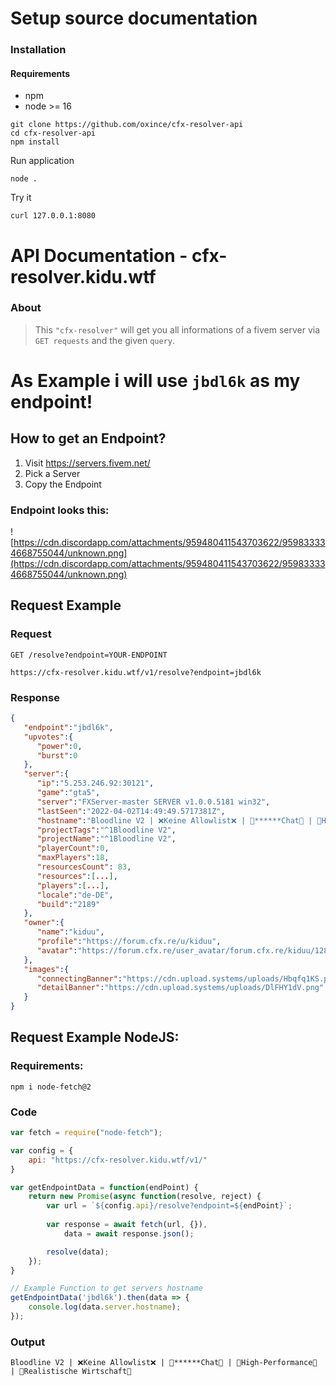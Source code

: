 # Setup source documentation
### Installation
#### Requirements

- npm
- node >= 16

```
git clone https://github.com/oxince/cfx-resolver-api
cd cfx-resolver-api
npm install
```

Run application

```
node .
```

Try it

```
curl 127.0.0.1:8080
```

# API Documentation - cfx-resolver.kidu.wtf
### About
> This `"cfx-resolver"` will get you all informations of a fivem server via `GET requests` and the given `query`.

# As Example i will use `jbdl6k` as my endpoint!

## How to get an Endpoint?
1. Visit https://servers.fivem.net/
2. Pick a Server
3. Copy the Endpoint
### Endpoint looks this:
![https://cdn.discordapp.com/attachments/959480411543703622/959833334668755044/unknown.png](https://cdn.discordapp.com/attachments/959480411543703622/959833334668755044/unknown.png)

## Request Example
### Request
`GET /resolve?endpoint=YOUR-ENDPOINT`
```
https://cfx-resolver.kidu.wtf/v1/resolve?endpoint=jbdl6k
```

### Response
```json
{
   "endpoint":"jbdl6k",
   "upvotes":{
      "power":0,
      "burst":0
   },
   "server":{
      "ip":"5.253.246.92:30121",
      "game":"gta5",
      "server":"FXServer-master SERVER v1.0.0.5181 win32",
      "lastSeen":"2022-04-02T14:49:49.5717381Z",
      "hostname":"Bloodline V2 | ❌Keine Allowlist❌ | 🎤******Chat🎤 | 🔧High-Performance🔧 | 💸Realistische Wirtschaft💸",
      "projectTags":"^1Bloodline V2",
      "projectName":"^1Bloodline V2",
      "playerCount":0,
      "maxPlayers":18,
      "resourcesCount": 83,
      "resources":[...],
      "players":[...],
      "locale":"de-DE",
      "build":"2189"
   },
   "owner":{
      "name":"kiduu",
      "profile":"https://forum.cfx.re/u/kiduu",
      "avatar":"https://forum.cfx.re/user_avatar/forum.cfx.re/kiduu/128/2015680_2.png"
   },
   "images":{
      "connectingBanner":"https://cdn.upload.systems/uploads/Hbqfq1KS.png",
      "detailBanner":"https://cdn.upload.systems/uploads/DlFHY1dV.png"
   }
}
```

## Request Example NodeJS:
### Requirements:
```
npm i node-fetch@2
```

### Code
```js
var fetch = require("node-fetch");

var config = {
    api: "https://cfx-resolver.kidu.wtf/v1/"
}

var getEndpointData = function(endPoint) {
    return new Promise(async function(resolve, reject) {
        var url = `${config.api}/resolve?endpoint=${endPoint}`;
        
        var response = await fetch(url, {}),
            data = await response.json();

        resolve(data);
    });
}

// Example Function to get servers hostname
getEndpointData('jbdl6k').then(data => {
    console.log(data.server.hostname);
});
```

### Output
```
Bloodline V2 | ❌Keine Allowlist❌ | 🎤******Chat🎤 | 🔧High-Performance🔧 | 💸Realistische Wirtschaft💸
```
